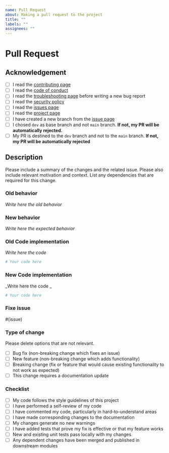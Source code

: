 ```yaml
---
name: Pull Request
about: Making a pull request to the project
title: ""
labels: ""
assignees: ""
---
```


# Pull Request

## Acknowledgement


- [ ] I read the [contributing page](https://alexandregazagnes.github.io/awdible/CONTRIBUTING/)
- [ ] I read the [code of conduct](https://alexandregazagnes.github.io/awdible/CODE_OF_CONDUCT/)
- [ ] I read the [troubleshooting page](https://alexandregazagnes.github.io/awdible/TROUBLESHOOTING/)
      before writing a new bug report 
- [ ] I read the [security policy](https://alexandregazagnes.github.io/awdible/SECURITY/)
- [ ] I read the [issues page](https://alexandregazagnes.github.io/awdible/issues/)
- [ ] I read the [project page](https://github.com/users/AlexandreGazagnes/projects/6)
- [ ] I have created a new branch from the [issue page](https://https://alexandregazagnes.github.io/awdible/issues/)
- [ ] I chosed ```dev``` as base branch and not ```main``` branch. **If not, my PR will be automatically rejected.**
- [ ] My PR is destined to the `dev` branch and not to the `main` branch. **If not, my PR will be automatically rejected**

## Description

Please include a summary of the changes and the related issue. Please also include relevant motivation and context. List any dependencies that are required for this change.



### Old behavior

_Write here the old behavior_

### New behavior

_Write here the expected behavior_

### Old Code implementation

_Write here the code_

```python
# Your code here
```


### New Code implementation

_Write here the code _

```python
# Your code here
```

### Fixe issue

#(issue)


### Type of change

Please delete options that are not relevant.

- [ ] Bug fix (non-breaking change which fixes an issue)
- [ ] New feature (non-breaking change which adds functionality)
- [ ] Breaking change (fix or feature that would cause existing functionality to not work as expected)
- [ ] This change requires a documentation update

### Checklist

- [ ] My code follows the style guidelines of this project
- [ ] I have performed a self-review of my code
- [ ] I have commented my code, particularly in hard-to-understand areas
- [ ] I have made corresponding changes to the documentation
- [ ] My changes generate no new warnings
- [ ] I have added tests that prove my fix is effective or that my feature works
- [ ] New and existing unit tests pass locally with my changes
- [ ] Any dependent changes have been merged and published in downstream modules